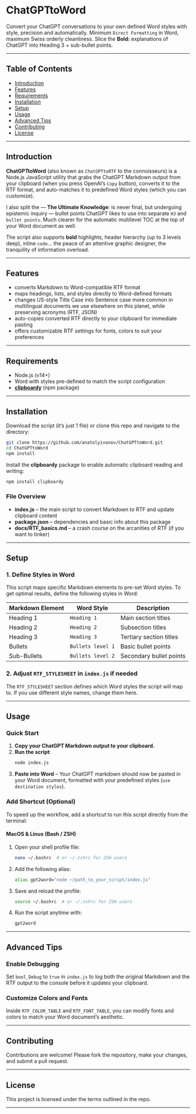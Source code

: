 # ChatGPTtoWord

Convert your ChatGPT conversations to your own defined Word styles with style, precision and automatically. Minimum `Direct Formatting` in Word, maximum Swiss orderly cleanliness. Slice the **Bold:** explanations of ChatGPT into Heading 3 + sub-bullet points.

---

## Table of Contents

- [Introduction](#introduction)
- [Features](#features)
- [Requirements](#requirements)
- [Installation](#installation)
- [Setup](#setup)
- [Usage](#usage)
- [Advanced Tips](#advanced-tips)
- [Contributing](#contributing)
- [License](#license)

---

## Introduction

**ChatGPTtoWord** (also known as `ChatGPTtoRTF` to the connoisseurs) is a Node.js JavaScript utility that grabs the ChatGPT Markdown output from your clipboard (when you press OpenAI’s `Copy` button), converts it to the RTF format, and auto-matches it to predefined Word styles (which you can customize).

I also split the — **The Ultimate Knowledge**: is never final, but undergoing epistemic inquiry — bullet points ChatGPT likes to use into separate `H3` and `bullet points`. Much clearer for the automatic multilevel TOC at the top of your Word document as well.

The script also supports **bold** highlights, header hierarchy (up to 3 levels deep), inline `code`… the peace of an attentive graphic designer, the tranquility of information overload.

---

## Features

- converts Markdown to Word-compatible RTF format
- maps headings, lists, and styles directly to Word-defined formats
- changes US-style Title Case into Sentence case more common in multilingual documents we use elsewhere on this planet, while preserving acronyms (RTF, JSON)
- auto-copies converted RTF directly to your clipboard for immediate pasting
- offers customizable RTF settings for fonts, colors to suit your preferences

---

## Requirements

- Node.js (v14+)
- Word with styles pre-defined to match the script configuration
- **[clipboardy](https://github.com/sindresorhus/clipboardy)** (npm package)

---

## Installation

Download the script (it’s just 1 file) or clone this repo and navigate to the directory:

```bash
git clone https://github.com/anatolyivanov/ChatGPTtoWord.git
cd ChatGPTtoWord
npm install
```

Install the **clipboardy** package to enable automatic clipboard reading and writing:

```bash
npm install clipboardy
```

### File Overview

- **index.js** – the main script to convert Markdown to RTF and update clipboard content
- **package.json** – dependencies and basic info about this package
- **docs/RTF_basics.md** – a crash course on the arcanities of RTF (if you want to tinker)

---

## Setup

### 1. Define Styles in Word

This script maps specific Markdown elements to pre-set Word styles. To get optimal results, define the following styles in Word:

| Markdown Element | Word Style           | Description                        |
|------------------|----------------------|------------------------------------|
| Heading 1        | `Heading 1`          | Main section titles               |
| Heading 2        | `Heading 2`          | Subsection titles                 |
| Heading 3        | `Heading 3`          | Tertiary section titles           |
| Bullets          | `Bullets level 1`    | Basic bullet points               |
| Sub-Bullets      | `Bullets level 2`    | Secondary bullet points           |

### 2. Adjust `RTF_STYLESHEET` in `index.js` if needed

The `RTF_STYLESHEET` section defines which Word styles the script will map to. If you use different style names, change them here.

---

## Usage

### Quick Start

1. **Copy your ChatGPT Markdown output to your clipboard.**
2. **Run the script**:
   ```bash
   node index.js
   ```
3. **Paste into Word** – Your ChatGPT markdown should now be pasted in your Word document, formatted with your predefined styles (`use destination styles`).

### Add Shortcut (Optional)

To speed up the workflow, add a shortcut to run this script directly from the terminal:

#### MacOS & Linux (Bash / ZSH)

1. Open your shell profile file:
   ```bash
   nano ~/.bashrc  # or ~/.zshrc for ZSH users
   ```
2. Add the following alias:
   ```bash
   alias gpt2word="node ~/path_to_your_script/index.js"
   ```
3. Save and reload the profile:
   ```bash
   source ~/.bashrc  # or ~/.zshrc for ZSH users
   ```
4. Run the script anytime with:
   ```bash
   gpt2word
   ```

---

## Advanced Tips

### Enable Debugging

Set `bool_Debug` to `true` in `index.js` to log both the original Markdown and the RTF output to the console before it updates your clipboard.

### Customize Colors and Fonts

Inside `RTF_COLOR_TABLE` and `RTF_FONT_TABLE`, you can modify fonts and colors to match your Word document’s aesthetic.

---

## Contributing

Contributions are welcome! Please fork the repository, make your changes, and submit a pull request.

---

## License

This project is licensed under the terms outlined in the repo.

---
